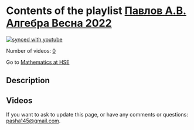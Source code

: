 # Contents of the playlist [Павлов А.В. Алгебра Весна 2022](https://www.youtube.com/playlist?list=PLq3E5oubNNoAwjxSfcGCr1Y-IskZsSXuI)

[![synced with youtube](https://img.shields.io/github/last-commit/mathphysschool/mathphysschool.github.io/autoupdate1?label=synced%20with%20youtube)](https://github.com/mathphysschool/mathphysschool.github.io/commits/autoupdate1)

Number of videos: [0](#videos)

Go to [Mathematics at HSE](../README.md)

## Description



## Videos



 If you want to ask to update this page, or have any comments or questions: <pasha145@gmail.com>.